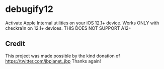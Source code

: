 # debugify12
Activate Apple Internal utilities on your iOS 12.1+ device. Works ONLY with checkra1n on 12.1+ devices. THIS DOES NOT SUPPORT A12+

## Credit
This project was made possible by the kind donation of https://twitter.com/jbplanet_jbp
Thanks again!
